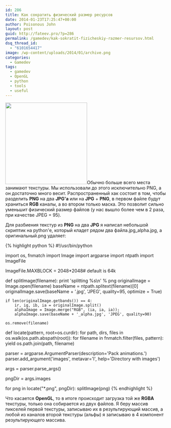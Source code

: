 ```yaml
---
id: 286
title: Как сократить физический размер ресурсов
date: 2014-01-23T17:25:47+00:00
author: Poisonous John
layout: post
guid: http://fateev.pro/?p=286
permalink: /gamedev/kak-sokratit-fizicheskiy-razmer-resursov.html
dsq_thread_id:
  - "6101654417"
image: /wp-content/uploads/2014/01/archive.png
categories:
  - Gamedev
tags:
  - gamedev
  - OpenGL
  - python
  - tools
  - useful
---
```

<a href="http://fateev.pro/wp-content/uploads/2014/01/archive.png"><img class="alignleft size-full wp-image-291" title="archive" src="http://fateev.pro/wp-content/uploads/2014/01/archive.png" alt="" width="256" height="256" /></a>Обычно больше всего места занимают текстуры. Мы использовали до этого исключительно PNG, а он достаточно много весит. Распространенный хак состоит в том, чтобы разделить <strong>PNG</strong> на два <strong>JPG'a</strong> или на <strong>JPG</strong> + <strong>PNG</strong>, в первом файле будут храниться <strong>RGB</strong> каналы, а во втором только маска. Это позволит сильно уменьшит физический размер файлов (у нас вышло более чем в 2 раза, при качестве JPEG = 95).

Для разбиения текстур из <strong>PNG</strong> на два <strong>JPG</strong> я написал небольшой скриптик на python'e, который кладет рядом два файла.jpg_alpha.jpg, а оригинальный.png удаляет:

{% highlight python %}
#!/usr/bin/python

import os, fnmatch
import Image
import argparse
import ntpath
import ImageFile

ImageFile.MAXBLOCK = 2048*2048# default is 64k

def splitImage(filename):
    print 'splitting %s\n' % png
    originalImage = Image.open(filename)
    baseName = ntpath.splitext(filename)[0]
    originalImage.save(baseName + '.jpg', 'JPEG', quality=95, optimize = True)

    if len(originalImage.getbands()) == 4:
        ir, ig, ib, ia = originalImage.split()
        alphaImage = Image.merge("RGB", (ia, ia, ia));
        alphaImage.save(baseName + '_alpha.jpg', 'JPEG', quality=90)

    os.remove(filename)


def locate(pattern, root=os.curdir):
    for path, dirs, files in os.walk(os.path.abspath(root)):
        for filename in fnmatch.filter(files, pattern):
            yield os.path.join(path, filename)



parser = argparse.ArgumentParser(description='Pack animations.')
parser.add_argument('images', metavar='I', help='Directory with images')

args = parser.parse_args()

pngDir = args.images

for png in locate("*.png", pngDir):
    splitImage(png)
{% endhighlight %}
&nbsp;

Что касается <strong>OpenGL</strong>, то в итоге происходит загрузка той же <strong>RGBA</strong> текстуры, только она собирается из двух файлов. Я беру массив пикселей первой текстуры, записываю их в результирующий массив, а любой из каналов второй текстуры (альфы) я записываю в 4 компонент результирующего массива.

&nbsp;